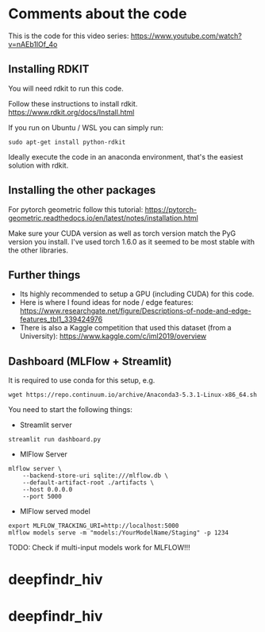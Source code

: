 # Comments about the code
This is the code for this video series: https://www.youtube.com/watch?v=nAEb1lOf_4o

## Installing RDKIT
You will need rdkit to run this code.

Follow these instructions to install rdkit.
https://www.rdkit.org/docs/Install.html

If you run on Ubuntu / WSL you can simply run:
```
sudo apt-get install python-rdkit
```
Ideally execute the code in an anaconda environment, that's the easiest solution with rdkit.

## Installing the other packages
For pytorch geometric follow this tutorial:
https://pytorch-geometric.readthedocs.io/en/latest/notes/installation.html

Make sure your CUDA version as well as torch version match the PyG version you install.
I've used torch 1.6.0 as it seemed to be most stable with the other libraries.

## Further things
- Its highly recommended to setup a GPU (including CUDA) for this code. 
- Here is where I found ideas for node / edge features: https://www.researchgate.net/figure/Descriptions-of-node-and-edge-features_tbl1_339424976
- There is also a Kaggle competition that used this dataset (from a University):
https://www.kaggle.com/c/iml2019/overview

## Dashboard (MLFlow + Streamlit)
It is required to use conda for this setup, e.g.
```
wget https://repo.continuum.io/archive/Anaconda3-5.3.1-Linux-x86_64.sh
``` 

You need to start the following things:
- Streamlit server
```
streamlit run dashboard.py
```

- MlFlow Server
```
mlflow server \
    --backend-store-uri sqlite:///mlflow.db \
    --default-artifact-root ./artifacts \
    --host 0.0.0.0
    --port 5000
```

- MlFlow served model
```
export MLFLOW_TRACKING_URI=http://localhost:5000
mlflow models serve -m "models:/YourModelName/Staging" -p 1234
```

TODO: Check if multi-input models work for MLFLOW!!!
# deepfindr_hiv
# deepfindr_hiv
